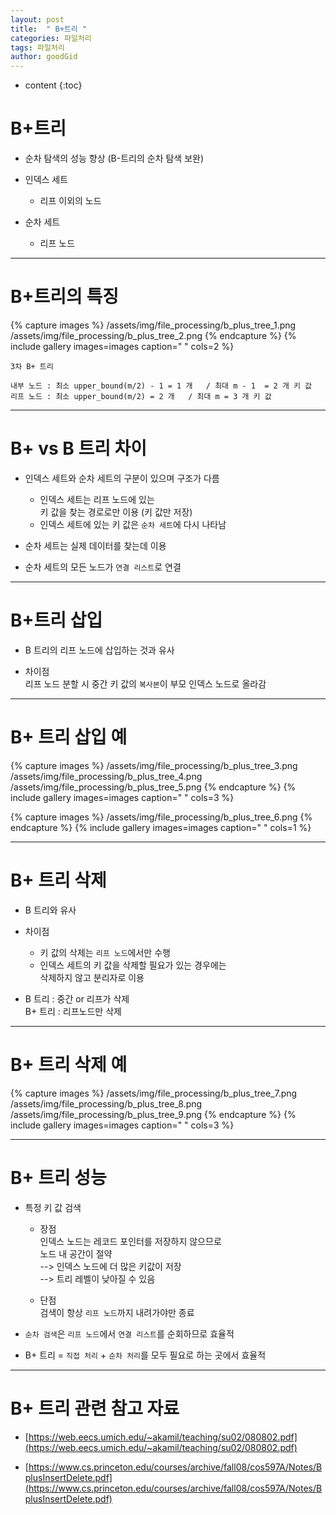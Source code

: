 ```yaml
---
layout: post
title:  " B+트리 "
categories: 파일처리
tags: 파일처리
author: goodGid
---
```

* content
{:toc}


# B+트리

* 순차 탐색의 성능 향상 (B-트리의 순차 탐색 보완)

* 인덱스 세트
    - 리프 이외의 노드

* 순차 세트
    - 리프 노드


---

# B+트리의 특징

{% capture images %}
    /assets/img/file_processing/b_plus_tree_1.png
    /assets/img/file_processing/b_plus_tree_2.png
{% endcapture %}
{% include gallery images=images caption=" " cols=2 %}


```
3차 B+ 트리

내부 노드 : 최소 upper_bound(m/2) - 1 = 1 개   / 최대 m - 1  = 2 개 키 값
리프 노드 : 최소 upper_bound(m/2) = 2 개   / 최대 m = 3 개 키 값
```


---


# B+ vs B 트리 차이

* 인덱스 세트와 순차 세트의 구분이 있으며 구조가 다름
    - 인덱스 세트는 리프 노드에 있는 <br> 키 값을 찾는 경로로만 이용 (키 값만 저장)
    - 인덱스 세트에 있는 키 값은 `순차 세트`에 다시 나타남

* 순차 세트는 실제 데이터를 찾는데 이용


* 순차 세트의 모든 노드가 `연결 리스트`로 연결


---

# B+트리 삽입 

* B 트리의 리프 노드에 삽입하는 것과 유사

* 차이점 <br> 리프 노드 분할 시 중간 키 값의 `복사본`이 부모 인덱스 노드로 올라감


--- 

# B+ 트리 삽입 예

{% capture images %}
    /assets/img/file_processing/b_plus_tree_3.png
    /assets/img/file_processing/b_plus_tree_4.png
    /assets/img/file_processing/b_plus_tree_5.png
{% endcapture %}
{% include gallery images=images caption=" " cols=3 %}

{% capture images %}
    /assets/img/file_processing/b_plus_tree_6.png
{% endcapture %}
{% include gallery images=images caption=" " cols=1 %}

---

# B+ 트리 삭제

* B 트리와 유사

* 차이점 
    - 키 값의 삭제는 `리프 노드`에서만 수행
    - 인덱스 세트의 키 값을 삭제할 필요가 있는 경우에는 <br> 삭제하지 않고 분리자로 이용

* B 트리 : 중간 or 리프가 삭제 <br> B+ 트리 : 리프노드만 삭제

---

# B+ 트리 삭제 예

{% capture images %}
    /assets/img/file_processing/b_plus_tree_7.png
    /assets/img/file_processing/b_plus_tree_8.png
    /assets/img/file_processing/b_plus_tree_9.png
{% endcapture %}
{% include gallery images=images caption=" " cols=3 %}

---
# B+ 트리 성능

* 특정 키 값 검색
    - 장점 <br> 인덱스 노드는 레코드 포인터를 저장하지 않으므로 <br> 노드 내 공간이 절약 <br> --> 인덱스 노드에 더 많은 키값이 저장 <br> --> 트리 레벨이 낮아질 수 있음

    - 단점 <br> 검색이 항상 `리프 노드`까지 내려가야만 종료

* `순차 검색`은 `리프 노드`에서 `연결 리스트`를 순회하므로 효율적

* B+ 트리 = `직접 처리` + `순차 처리`를 모두 필요로 하는 곳에서 효율적

---

# B+ 트리 관련 참고 자료 

* [https://web.eecs.umich.edu/~akamil/teaching/su02/080802.pdf](https://web.eecs.umich.edu/~akamil/teaching/su02/080802.pdf)

* [https://www.cs.princeton.edu/courses/archive/fall08/cos597A/Notes/BplusInsertDelete.pdf](https://www.cs.princeton.edu/courses/archive/fall08/cos597A/Notes/BplusInsertDelete.pdf)
